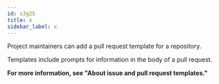 ```yaml
---
id: s3g25
title: x
sidebar_label: x
---
```


Project maintainers can add a pull request template for a repository.

Templates include prompts for information in the body of a pull request.








**For more information, see "About issue and pull request templates."**
